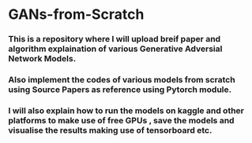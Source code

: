 # GANs-from-Scratch
### This is a repository where I will upload breif paper and algorithm explaination of various Generative Adversial Network Models.
### Also implement the codes of various models from scratch using Source Papers as reference using Pytorch module.
### I will also explain how to run the models on kaggle and other platforms to make use of free GPUs , save the models and visualise the results making use of tensorboard etc.
